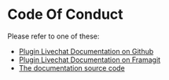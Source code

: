<!--
SPDX-FileCopyrightText: 2024-2025 John Livingston <https://www.john-livingston.fr/>

SPDX-License-Identifier: AGPL-3.0-only
-->

# Code Of Conduct

Please refer to one of these:

* [Plugin Livechat Documentation on Github](https://johnxlivingston.github.io/peertube-plugin-livechat/contributing/codeofconduct/)
* [Plugin Livechat Documentation on Framagit](https://livingston.frama.io/peertube-plugin-livechat/contributing/codeofconduct/)
* [The documentation source code](./support/documentation/content/contributing/codeofconduct/_index.en.md)
